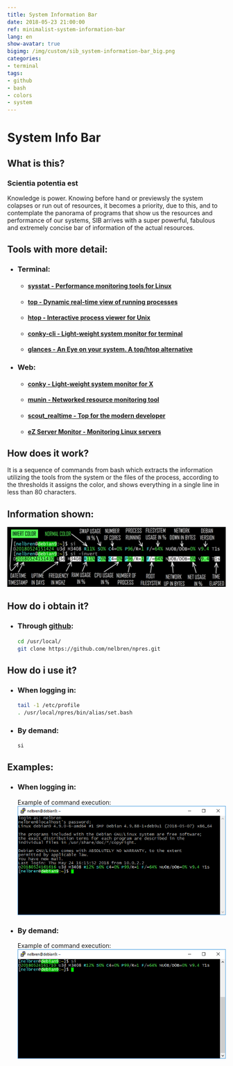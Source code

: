 ```yaml
---
title: System Information Bar
date: 2018-05-23 21:00:00
ref: minimalist-system-information-bar
lang: en
show-avatar: true
bigimg: /img/custom/sib_system-information-bar_big.png
categories:
- terminal
tags:
- github
- bash
- colors
- system
---
```


# System Info Bar

## <i class="fa fa-question-circle" aria-hidden="true"></i> What is this?

### <i class="fa fa-quote-left" aria-hidden="true"></i> Scientia potentia est <i class="fa fa-quote-right" aria-hidden="true"></i>
Knowledge is power. Knowing before hand or previewsly the system colapses or run out of resources, it becomes a priority, due to this, and to contemplate the panorama of programs that show us the resources and performance of our systems, SIB arrives with a super powerful, fabulous and extremely concise bar of information of the actual resources.

## <i class="fa fa-globe" aria-hidden="true"></i> Tools with more detail:

- ### <i class="fa fa-terminal" aria-hidden="true"></i> Terminal:

  - #### <i class="fa fa-star" aria-hidden="true"></i> [sysstat - Performance monitoring tools for Linux](http://sebastien.godard.pagesperso-orange.fr/)

  - #### <i class="fa fa-star" aria-hidden="true"></i> [top - Dynamic real-time view of running processes](https://gitlab.com/procps-ng/procps)

  - #### <i class="fa fa-star" aria-hidden="true"></i> [htop - Interactive process viewer for Unix](https://hisham.hm/htop/)

  - #### <i class="fa fa-star" aria-hidden="true"></i> [conky-cli - Light-weight system monitor for terminal](https://github.com/brndnmtthws/conky)

  - #### <i class="fa fa-star" aria-hidden="true"></i> [glances - An Eye on your system. A top/htop alternative](https://nicolargo.github.io/glances/)

- ### <i class="fa fa-desktop" aria-hidden="true"></i> Web:

  - #### <i class="fa fa-star" aria-hidden="true"></i> [conky - Light-weight system monitor for X](https://github.com/brndnmtthws/conky)

  - #### <i class="fa fa-star" aria-hidden="true"></i> [munin - Networked resource monitoring tool](http://munin-monitoring.org/)

  - #### <i class="fa fa-star" aria-hidden="true"></i> [scout_realtime - Top for the modern developer](https://scoutapp.github.io/scout_realtime/)

  - #### <i class="fa fa-star" aria-hidden="true"></i> [eZ Server Monitor - Monitoring Linux servers](https://www.ezservermonitor.com/)

## <i class="fa fa-wrench" aria-hidden="true"></i> How does it work?
It is a sequence of commands from bash which extracts the information utilizing the tools from the system or the files of the process, according to the thresholds it assigns the color, and shows everything in a single line in less than 80 characters.

## <i class="fa fa-eye" aria-hidden="true"></i> Information shown:

  ![](/img/custom/sib_system-information-bar.png)

## <i class="fa fa-arrow-circle-down" aria-hidden="true"></i> How do i obtain it?

- ### <i class="fa fa-github-square" aria-hidden="true"></i> Through [github](https://github.com/nelbren/npres.git):
  ```bash
  cd /usr/local/
  git clone https://github.com/nelbren/npres.git
  ```

## <i class="fa fa-info-circle" aria-hidden="true"></i> How do i use it?

- ### <i class="fa fa-sign-in" aria-hidden="true"></i> When logging in:
  ```bash
  tail -1 /etc/profile
  . /usr/local/npres/bin/alias/set.bash
  ```

- ### <i class="fa fa-keyboard-o" aria-hidden="true"></i> By demand:
  ```bash
  si
  ```

## <i class="fa fa-eye" aria-hidden="true"></i> Examples:

- ### <i class="fa fa-sign-in" aria-hidden="true"></i> When logging in:
  Example of command execution:
  ![](/img/custom/sib_example_etc_profile.png)

- ### <i class="fa fa-keyboard-o" aria-hidden="true"></i> By demand:
  Example of command execution:
  ![](/img/custom/sib_example_por_demanda.png)